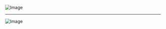 
![Image](https://github.com/user-attachments/assets/f4e58351-496d-42e3-93e0-d573aadee5b2)

<hr>

![Image](https://github.com/user-attachments/assets/ae52f91a-4f95-4f21-9041-2f3d298239b7)
